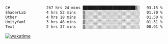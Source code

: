 <!--START_SECTION:waka-->

```txt
C#                267 hrs 24 mins ███████████████████████▒░   93.15 %
ShaderLab         4 hrs 52 mins   ▒░░░░░░░░░░░░░░░░░░░░░░░░   01.70 %
Other             4 hrs 18 mins   ▒░░░░░░░░░░░░░░░░░░░░░░░░   01.50 %
UnityYaml         3 hrs 46 mins   ▒░░░░░░░░░░░░░░░░░░░░░░░░   01.31 %
Text              2 hrs 37 mins   ▒░░░░░░░░░░░░░░░░░░░░░░░░   00.91 %
```

<!--END_SECTION:waka-->
[![wakatime](https://wakatime.com/badge/user/6c2f442e-41b4-42e3-bc06-d5d8203ad1da.svg)](https://wakatime.com/@6c2f442e-41b4-42e3-bc06-d5d8203ad1da)

